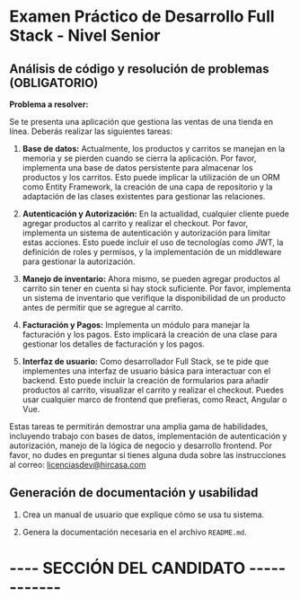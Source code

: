 # Examen Práctico de Desarrollo Full Stack - Nivel Senior

## Análisis de código y resolución de problemas (OBLIGATORIO)

**Problema a resolver:**

Se te presenta una aplicación que gestiona las ventas de una tienda en línea.
Deberás realizar las siguientes tareas:

1. **Base de datos:** Actualmente, los productos y carritos se manejan en la memoria y se pierden cuando se cierra la aplicación. Por favor, implementa una base de datos persistente para almacenar los productos y los carritos. Esto puede implicar la utilización de un ORM como Entity Framework, la creación de una capa de repositorio y la adaptación de las clases existentes para gestionar las relaciones.

2. **Autenticación y Autorización:** En la actualidad, cualquier cliente puede agregar productos al carrito y realizar el checkout. Por favor, implementa un sistema de autenticación y autorización para limitar estas acciones. Esto puede incluir el uso de tecnologías como JWT, la definición de roles y permisos, y la implementación de un middleware para gestionar la autorización.

3. **Manejo de inventario:** Ahora mismo, se pueden agregar productos al carrito sin tener en cuenta si hay stock suficiente. Por favor, implementa un sistema de inventario que verifique la disponibilidad de un producto antes de permitir que se agregue al carrito.

4. **Facturación y Pagos:** Implementa un módulo para manejar la facturación y los pagos. Esto implicará la creación de una clase para gestionar los detalles de facturación y los pagos.

5. **Interfaz de usuario:** Como desarrollador Full Stack, se te pide que implementes una interfaz de usuario básica para interactuar con el backend. Esto puede incluir la creación de formularios para añadir productos al carrito, visualizar el carrito y realizar el checkout. Puedes usar cualquier marco de frontend que prefieras, como React, Angular o Vue.

Estas tareas te permitirán demostrar una amplia gama de habilidades, incluyendo trabajo con bases de datos, implementación de autenticación y autorización, manejo de la lógica de negocio y desarrollo frontend. Por favor, no dudes en preguntar si tienes alguna duda sobre las instrucciones al correo: licenciasdev@hircasa.com

## Generación de documentación y usabilidad

1. Crea un manual de usuario que explique cómo se usa tu sistema.

2. Genera la documentación necesaria en el archivo `README.md`.

# ---- SECCIÓN DEL CANDIDATO ------------
